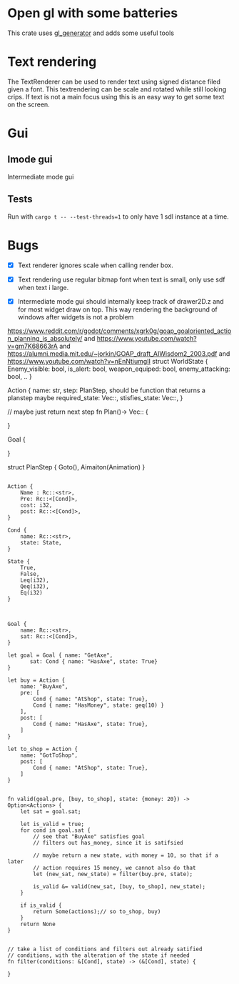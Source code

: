 # Open gl with some batteries

This crate uses [gl_generator](https://crates.io/crates/gl_generator) and adds some useful tools


# Text rendering

The TextRenderer can be used to render text using signed distance filed given a font. This textrendering can be scale and rotated while still looking crips. If text is not a main focus using this is an easy way to get some text on the screen.


# Gui
## Imode gui

Intermediate mode gui

## Tests

Run with `cargo t -- --test-threads=1` to only have 1 sdl instance at a time.

# Bugs

* [x] Text renderer ignores scale when calling render box.
* [x] Text rendering use regular bitmap font when text is small, only use sdf when text i large.
* [x] Intermediate mode gui should internally keep track of drawer2D.z and for most widget draw on top. This way rendering the background of windows after widgets is not a problem




https://www.reddit.com/r/godot/comments/xgrk0g/goap_goaloriented_action_planning_is_absolutely/
and https://www.youtube.com/watch?v=gm7K68663rA
and https://alumni.media.mit.edu/~jorkin/GOAP_draft_AIWisdom2_2003.pdf
and https://www.youtube.com/watch?v=nEnNtiumgII
struct WorldState {
  Enemy_visible: bool,
  is_alert: bool,
  weapon_equiped: bool,
  enemy_attacking: bool,
  ..
}


Action<WorldState> {
  name: str,
step: PlanStep, should be function that returns a planstep maybe
required_state: Vec::<ReqState>,
stisfies_state: Vec::<ReqState>,
}


// maybe just return next step
fn Plan()-> Vec::<PlanStep> {

}

Goal {

}

struct PlanStep {
Goto(),
Aimaiton(Animation)
}


```

Action {
    Name : Rc::<str>,
    Pre: Rc::<[Cond]>,
    cost: i32,
    post: Rc::<[Cond]>,
}

Cond {
    name: Rc::<str>,
    state: State,
}

State {
    True,
    False,
    Leq(i32),
    Qeq(i32),
    Eq(i32)
}



Goal {
    name: Rc::<str>,
    sat: Rc::<[Cond]>,
}

let goal = Goal { name: "GetAxe",
       sat: Cond { name: "HasAxe", state: True}
}

let buy = Action {
    name: "BuyAxe",
    pre: [
        Cond { name: "AtShop", state: True},
        Cond { name: "HasMoney", state: geq(10) }
    ],
    post: [
        Cond { name: "HasAxe", state: True},
    ]
}

let to_shop = Action {
    name: "GotToShop",
    post: [
        Cond { name: "AtShop", state: True},
    ]
}


fn valid(goal.pre, [buy, to_shop], state: {money: 20}) -> Option<Actions> {
    let sat = goal.sat;

    let is_valid = true;
    for cond in goal.sat {
        // see that "BuyAxe" satisfies goal
        // filters out has_money, since it is satifsied

        // maybe return a new state, with money = 10, so that if a later
        // action requires 15 money, we cannot also do that
        let (new_sat, new_state) = filter(buy.pre, state);

        is_valid &= valid(new_sat, [buy, to_shop], new_state);        
    }

    if is_valid {
        return Some(actions);// so to_shop, buy)
    }
    return None
}


// take a list of conditions and filters out already satified
// conditions, with the alteration of the state if needed
fn filter(conditions: &[Cond], state) -> (&[Cond], state) {

}
```
